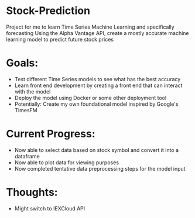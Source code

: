 # Stock-Prediction
Project for me to learn Time Series Machine Learning and specifically forecasting
Using the Alpha Vantage API, create a mostly accurate machine learning model to predict future stock prices

# Goals: 
- Test different Time Series models to see what has the best accuracy
- Learn front end development by creating a front end that can interact with the model
- Deploy the model using Docker or some other deployment tool
- Potentially: Create my own foundational model inspired by Google's TimesFM


# Current Progress: 
- Now able to select data based on stock symbol and convert it into a dataframe
- Now able to plot data for viewing purposes
- Now completed tentative data preprocessing steps for the model input


# Thoughts:
- Might switch to IEXCloud API
